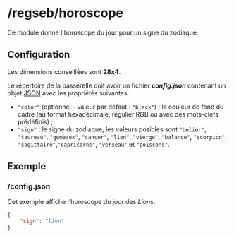 # /regseb/horoscope

Ce module donne l'horoscope du jour pour un signe du zodiaque.

## Configuration

Les dimensions conseillées sont **28x4**.

Le répertoire de la passerelle doit avoir un fichier ***config.json***
contenant un objet [JSON](http://www.json.org "JavaScript Object Notation")
avec les propriétés suivantes :

- `"color"` (optionnel - valeur par défaut : `"black"`) : la couleur de fond
  du cadre (au format hexadécimale, régulier RGB ou avec des mots-clefs
  prédéfinis) ;
- `"sign"` : le signe du zodiaque, les valeurs posibles sont `"belier"`,
  `"taureau"`, `"gemeaux"`, `"cancer"`, `"lion"`, `"vierge"`, `"balance"`,
  `"scorpion"`, `"sagittaire"`,`"capricorne"`, `"verseau"` et `"poissons"`.

## Exemple

### /config.json

Cet exemple affiche l'horoscope du jour des *Lion*s.

```JSON
{
    "sign": "lion"
}

